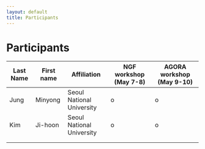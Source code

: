 ```yaml
---
layout: default
title: Participants
---
```


<div class="post">
	<h1 class="pageTitle">Participants</h1>

| Last Name | First name | Affiliation | NGF workshop (May 7-8) | AGORA workshop (May 9-10) |
|---|---|---|---|---|
| Jung | Minyong | Seoul National University | o | o |
| Kim | Ji-hoon | Seoul National University | o | o |
|  |  |  |  |  |
|  |  |  |  |  |
</div>
